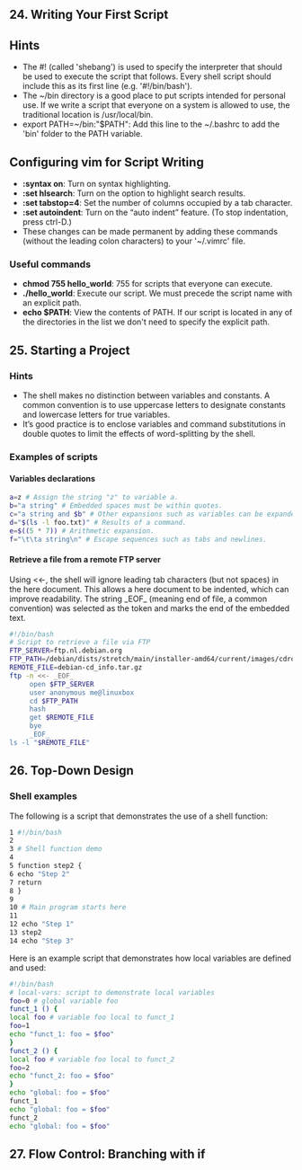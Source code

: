 ## 24. Writing Your First Script

## Hints
- The \#\! (called 'shebang') is used to specify the interpreter that should be used to execute the script that follows. Every shell script should include this as its first line (e.g. '#!/bin/bash').
- The ~/bin directory is a good place to put scripts intended for personal use. If we write a script that everyone on a system is allowed to use, the traditional location is /usr/local/bin.
- export PATH=~/bin:"$PATH": Add this line to the ~/.bashrc to add the 'bin' folder to the PATH variable. 


## Configuring vim for Script Writing
- **:syntax on**: Turn on syntax highlighting.
- **:set hlsearch**: Turn on the option to highlight search results.
- **:set tabstop=4**: Set the number of columns occupied by a tab character.
- **:set autoindent**: Turn on the “auto indent” feature. (To stop indentation, press ctrl-D.)
- These changes can be made permanent by adding these commands (without the leading colon characters) to your '~/.vimrc' file.


### Useful commands
- **chmod 755 hello_world**: 755 for scripts that everyone can execute.
- **./hello_world**: Execute our script. We must precede the script name with an explicit path.
- **echo $PATH**: View the contents of PATH. If our script is located in any of the directories in the list we don't need to specify the explicit path.

## 25. Starting a Project

### Hints
- The shell makes no distinction between variables and constants. A common convention is to use uppercase letters to designate constants and lowercase letters for true variables.
- It’s good practice is to enclose variables and command substitutions in double quotes to limit the effects of word-splitting by the shell.

### Examples of scripts

#### Variables declarations
```bash 
a=z # Assign the string "z" to variable a.
b="a string" # Embedded spaces must be within quotes.
c="a string and $b" # Other expansions such as variables can be expanded into the assignment.
d="$(ls -l foo.txt)" # Results of a command.
e=$((5 * 7)) # Arithmetic expansion.
f="\t\ta string\n" # Escape sequences such as tabs and newlines.
```

#### Retrieve a file from a remote FTP server

Using <<-, the shell will ignore leading tab characters (but not spaces) in the here document. This allows a here document to be indented, which can improve readability. The string \_EOF\_ (meaning end of file, a common convention) was selected as the token and marks the end of the embedded text.

```bash 
#!/bin/bash
# Script to retrieve a file via FTP
FTP_SERVER=ftp.nl.debian.org
FTP_PATH=/debian/dists/stretch/main/installer-amd64/current/images/cdrom
REMOTE_FILE=debian-cd_info.tar.gz
ftp -n <<- _EOF_
     open $FTP_SERVER
     user anonymous me@linuxbox
     cd $FTP_PATH
     hash
     get $REMOTE_FILE
     bye
     _EOF_
ls -l "$REMOTE_FILE"
```

## 26. Top-Down Design

### Shell examples

The following is a script that demonstrates the use of a shell function:
```bash
1 #!/bin/bash
2
3 # Shell function demo
4
5 function step2 {
6 echo "Step 2"
7 return
8 }
9
10 # Main program starts here
11
12 echo "Step 1"
13 step2
14 echo "Step 3"
```

Here is an example script that demonstrates how local variables are defined and used:
```bash
#!/bin/bash
# local-vars: script to demonstrate local variables
foo=0 # global variable foo
funct_1 () {
local foo # variable foo local to funct_1
foo=1
echo "funct_1: foo = $foo"
}
funct_2 () {
local foo # variable foo local to funct_2
foo=2
echo "funct_2: foo = $foo"
}
echo "global: foo = $foo"
funct_1
echo "global: foo = $foo"
funct_2
echo "global: foo = $foo"
```

## 27. Flow Control: Branching with if
